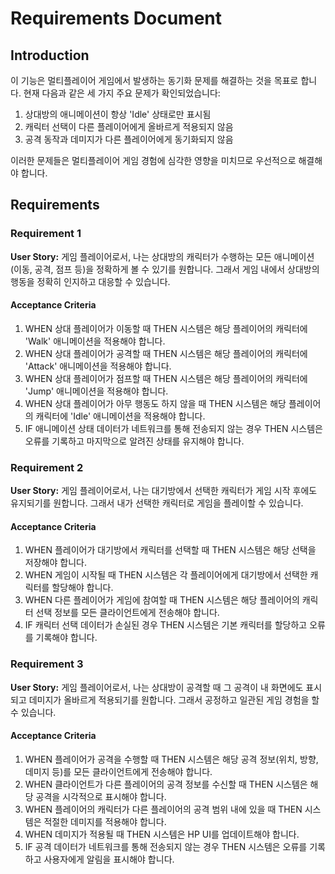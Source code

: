 # Requirements Document

## Introduction

이 기능은 멀티플레이어 게임에서 발생하는 동기화 문제를 해결하는 것을 목표로 합니다. 현재 다음과 같은 세 가지 주요 문제가 확인되었습니다:
1. 상대방의 애니메이션이 항상 'Idle' 상태로만 표시됨
2. 캐릭터 선택이 다른 플레이어에게 올바르게 적용되지 않음
3. 공격 동작과 데미지가 다른 플레이어에게 동기화되지 않음

이러한 문제들은 멀티플레이어 게임 경험에 심각한 영향을 미치므로 우선적으로 해결해야 합니다.

## Requirements

### Requirement 1

**User Story:** 게임 플레이어로서, 나는 상대방의 캐릭터가 수행하는 모든 애니메이션(이동, 공격, 점프 등)을 정확하게 볼 수 있기를 원합니다. 그래서 게임 내에서 상대방의 행동을 정확히 인지하고 대응할 수 있습니다.

#### Acceptance Criteria

1. WHEN 상대 플레이어가 이동할 때 THEN 시스템은 해당 플레이어의 캐릭터에 'Walk' 애니메이션을 적용해야 합니다.
2. WHEN 상대 플레이어가 공격할 때 THEN 시스템은 해당 플레이어의 캐릭터에 'Attack' 애니메이션을 적용해야 합니다.
3. WHEN 상대 플레이어가 점프할 때 THEN 시스템은 해당 플레이어의 캐릭터에 'Jump' 애니메이션을 적용해야 합니다.
4. WHEN 상대 플레이어가 아무 행동도 하지 않을 때 THEN 시스템은 해당 플레이어의 캐릭터에 'Idle' 애니메이션을 적용해야 합니다.
5. IF 애니메이션 상태 데이터가 네트워크를 통해 전송되지 않는 경우 THEN 시스템은 오류를 기록하고 마지막으로 알려진 상태를 유지해야 합니다.

### Requirement 2

**User Story:** 게임 플레이어로서, 나는 대기방에서 선택한 캐릭터가 게임 시작 후에도 유지되기를 원합니다. 그래서 내가 선택한 캐릭터로 게임을 플레이할 수 있습니다.

#### Acceptance Criteria

1. WHEN 플레이어가 대기방에서 캐릭터를 선택할 때 THEN 시스템은 해당 선택을 저장해야 합니다.
2. WHEN 게임이 시작될 때 THEN 시스템은 각 플레이어에게 대기방에서 선택한 캐릭터를 할당해야 합니다.
3. WHEN 다른 플레이어가 게임에 참여할 때 THEN 시스템은 해당 플레이어의 캐릭터 선택 정보를 모든 클라이언트에게 전송해야 합니다.
4. IF 캐릭터 선택 데이터가 손실된 경우 THEN 시스템은 기본 캐릭터를 할당하고 오류를 기록해야 합니다.

### Requirement 3

**User Story:** 게임 플레이어로서, 나는 상대방이 공격할 때 그 공격이 내 화면에도 표시되고 데미지가 올바르게 적용되기를 원합니다. 그래서 공정하고 일관된 게임 경험을 할 수 있습니다.

#### Acceptance Criteria

1. WHEN 플레이어가 공격을 수행할 때 THEN 시스템은 해당 공격 정보(위치, 방향, 데미지 등)를 모든 클라이언트에게 전송해야 합니다.
2. WHEN 클라이언트가 다른 플레이어의 공격 정보를 수신할 때 THEN 시스템은 해당 공격을 시각적으로 표시해야 합니다.
3. WHEN 플레이어의 캐릭터가 다른 플레이어의 공격 범위 내에 있을 때 THEN 시스템은 적절한 데미지를 적용해야 합니다.
4. WHEN 데미지가 적용될 때 THEN 시스템은 HP UI를 업데이트해야 합니다.
5. IF 공격 데이터가 네트워크를 통해 전송되지 않는 경우 THEN 시스템은 오류를 기록하고 사용자에게 알림을 표시해야 합니다.